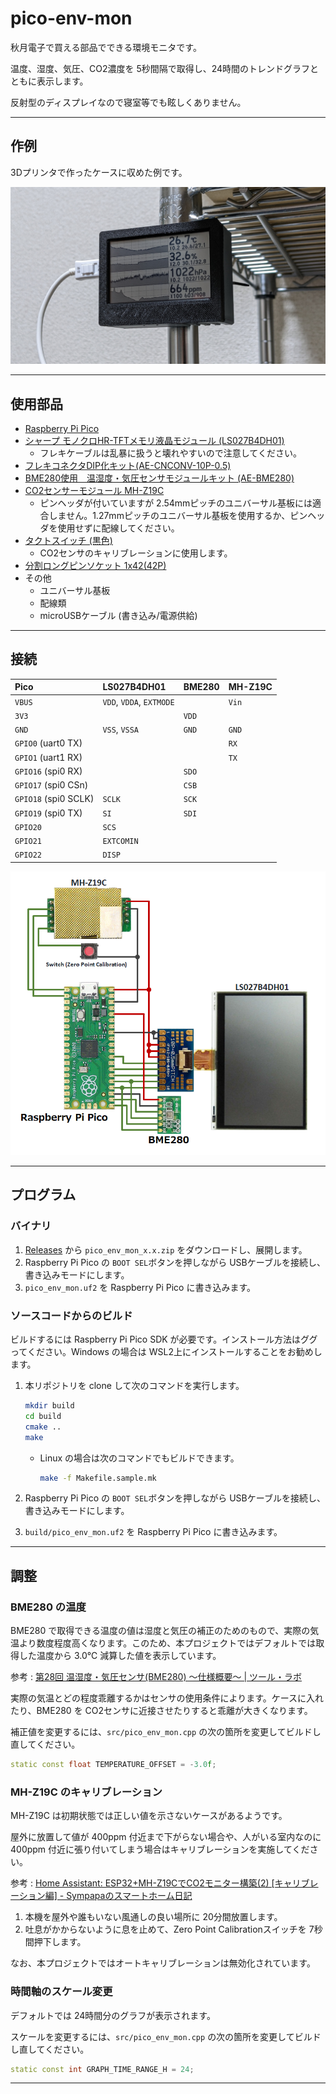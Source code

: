# pico-env-mon

秋月電子で買える部品でできる環境モニタです。

温度、湿度、気圧、CO2濃度を 5秒間隔で取得し、24時間のトレンドグラフとともに表示します。

反射型のディスプレイなので寝室等でも眩しくありません。

----

## 作例

3Dプリンタで作ったケースに収めた例です。

![作例の写真](img/example.jpg)

----

## 使用部品

- [Raspberry Pi Pico](https://akizukidenshi.com/catalog/g/gM-16132/)
- [シャープ モノクロHR-TFTメモリ液晶モジュール (LS027B4DH01)](https://akizukidenshi.com/catalog/g/gP-04944/)
    - フレキケーブルは乱暴に扱うと壊れやすいので注意してください。
- [フレキコネクタDIP化キット(AE-CNCONV-10P-0.5)](https://akizukidenshi.com/catalog/g/gK-07253/)
- [BME280使用　温湿度・気圧センサモジュールキット (AE-BME280)](https://akizukidenshi.com/catalog/g/gK-09421/)
- [CO2センサーモジュール MH-Z19C](https://akizukidenshi.com/catalog/g/gM-16142/)
    - ピンヘッダが付いていますが 2.54mmピッチのユニバーサル基板には適合しません。1.27mmピッチのユニバーサル基板を使用するか、ピンヘッダを使用せずに配線してください。
- [タクトスイッチ (黒色)](https://akizukidenshi.com/catalog/g/gP-03647/)
    - CO2センサのキャリブレーションに使用します。
- [分割ロングピンソケット 1x42(42P)](https://akizukidenshi.com/catalog/g/gC-05779/)
- その他
    - ユニバーサル基板
    - 配線類
    - microUSBケーブル (書き込み/電源供給)

----

## 接続

|Pico|LS027B4DH01|BME280|MH-Z19C|
|:--|:--|:--|:--|
|`VBUS`|`VDD`, `VDDA`, `EXTMODE`||`Vin`|
|`3V3`||`VDD`||
|`GND`|`VSS`, `VSSA`|`GND`|`GND`|
|`GPIO0` (uart0 TX)|||`RX`|
|`GPIO1` (uart1 RX)|||`TX`|
|`GPIO16` (spi0 RX)||`SDO`|
|`GPIO17` (spi0 CSn)||`CSB`|
|`GPIO18` (spi0 SCLK)|`SCLK`|`SCK`|
|`GPIO19` (spi0 TX)|`SI`|`SDI`|
|`GPIO20`|`SCS`||
|`GPIO21`|`EXTCOMIN`||
|`GPIO22`|`DISP`||

![接続図](img/connection.png)

----

## プログラム

### バイナリ

1. [Releases](https://github.com/shapoco/pico-env-mon/releases) から `pico_env_mon_x.x.zip` をダウンロードし、展開します。
2. Raspberry Pi Pico の `BOOT SEL`ボタンを押しながら USBケーブルを接続し、書き込みモードにします。
3. `pico_env_mon.uf2` を Raspberry Pi Pico に書き込みます。

### ソースコードからのビルド

ビルドするには Raspberry Pi Pico SDK が必要です。インストール方法はググってください。Windows の場合は WSL2上にインストールすることをお勧めします。

1. 本リポジトリを clone して次のコマンドを実行します。

    ```sh
    mkdir build
    cd build
    cmake ..
    make
    ```

    - Linux の場合は次のコマンドでもビルドできます。

        ```sh
        make -f Makefile.sample.mk
        ```

2. Raspberry Pi Pico の `BOOT SEL`ボタンを押しながら USBケーブルを接続し、書き込みモードにします。
3. `build/pico_env_mon.uf2` を Raspberry Pi Pico に書き込みます。

----

## 調整

### BME280 の温度

BME280 で取得できる温度の値は湿度と気圧の補正のためのもので、実際の気温より数度程度高くなります。このため、本プロジェクトではデフォルトでは取得した温度から 3.0℃ 減算した値を表示しています。

参考 : [第28回 温湿度・気圧センサ(BME280) 〜仕様概要〜 | ツール・ラボ](https://tool-lab.com/pic-practice-28/)

実際の気温とどの程度乖離するかはセンサの使用条件によります。ケースに入れたり、BME280 を CO2センサに近接させたりすると乖離が大きくなります。

補正値を変更するには、`src/pico_env_mon.cpp` の次の箇所を変更してビルドし直してください。

```c++
static const float TEMPERATURE_OFFSET = -3.0f;
```

### MH-Z19C のキャリブレーション

MH-Z19C は初期状態では正しい値を示さないケースがあるようです。

屋外に放置して値が 400ppm 付近まで下がらない場合や、人がいる室内なのに 400ppm 付近に張り付いてしまう場合はキャリブレーションを実施してください。

参考 : [Home Assistant: ESP32+MH-Z19CでCO2モニター構築(2) [キャリブレーション編] - Sympapaのスマートホーム日記](https://sympapa.hatenablog.com/entry/2022/06/05/091621)

1. 本機を屋外や誰もいない風通しの良い場所に 20分間放置します。
2. 吐息がかからないように息を止めて、Zero Point Calibrationスイッチを 7秒間押下します。

なお、本プロジェクトではオートキャリブレーションは無効化されています。

### 時間軸のスケール変更

デフォルトでは 24時間分のグラフが表示されます。

スケールを変更するには、`src/pico_env_mon.cpp` の次の箇所を変更してビルドし直してください。

```c++
static const int GRAPH_TIME_RANGE_H = 24;
```

----
